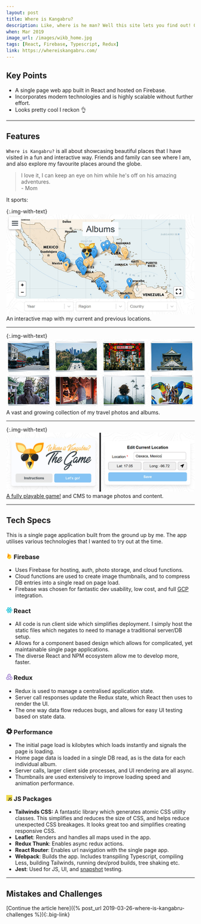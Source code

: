```yaml
---
layout: post
title: Where is Kangabru?
description: Like, where is he man? Well this site lets you find out! Originally built for friends and family, this web app lets you explore my adventures with a map and pretty photos.
when: Mar 2019
image_url: /images/wikb_home.jpg
tags: [React, Firebase, Typescript, Redux]
link: https://whereiskangabru.com/
---
```


## Key Points
- A single page web app built in React and hosted on Firebase.
- Incorporates modern technologies and is highly scalable without further effort.
- Looks pretty cool I reckon 👌

---

## Features

`Where is Kangabru?` is all about showcasing beautiful places that I have visited in a fun and interactive way. Friends and family can see where I am, and also explore my favourite places around the globe.

<blockquote>
I love it, I can keep an eye on him while he's off on his amazing adventures.<br>
- Mom
</blockquote>

It sports:

{:.img-with-text}
![Map Screen](/images/wikb_map.jpg)<br>
An interactive map with my current and previous locations.

---

{:.img-with-text}
![Albums Screen](/images/wikb_albums.jpg)<br>
A vast and growing collection of my travel photos and albums.

---

{:.img-with-text}
![CMD and Game Screen](/images/wikb_cms_game.jpg)<br>
[A fully playable game!](https://whereiskangabru.com/) and CMS to manage photos and content.

---

## Tech Specs

This is a single page application built from the ground up by me. The app utilises various technologies that I wanted to try out at the time.

### ![Firebase](/icons/firebase.png) Firebase
- Uses Firebase for hosting, auth, photo storage, and cloud functions.
- Cloud functions are used to create image thumbnails, and to compress DB entries into a single read on page load.
- Firebase was chosen for fantastic dev usability, low cost, and full [GCP](https://cloud.google.com/) integration.

### ![React](/icons/react.png) React
- All code is run client side which simplifies deployment. I simply host the static files which negates to need to manage a traditional server/DB setup.
- Allows for a component based design which allows for complicated, yet maintainable single page applications.
- The diverse React and NPM ecosystem allow me to develop more, faster.

### ![Redux](/icons/redux.png) Redux
- Redux is used to manage a centralised application state.
- Server call responses update the Redux state, which React then uses to render the UI.
- The one way data flow reduces bugs, and allows for easy UI testing based on state data.

### ![Performance](/icons/cog.png) Performance
- The initial page load is kilobytes which loads instantly and signals the page is loading.
- Home page data is loaded in a single DB read, as is the data for each individual album.
- Server calls, larger client side processes, and UI rendering are all async.
- Thumbnails are used extensively to improve loading speed and animation performance.

### ![JS Packages](/icons/javascript.png) JS Packages
- **Tailwinds CSS:** A fantastic library which generates atomic CSS utility classes. This simplifies and reduces the size of CSS, and helps reduce unexpected CSS breakages. It looks great too and simplifies creating responsive CSS.
- **Leaflet**: Renders and handles all maps used in the app.
- **Redux Thunk**: Enables async redux actions.
- **React Router**: Enables url navigation with the single page app.
- **Webpack**: Builds the app. Includes transpiling Typescript, compiling Less, building Tailwinds, running dev/prod builds, tree shaking etc.
- **Jest**: Used for JS, UI, and [snapshot](https://jestjs.io/docs/en/snapshot-testing.html) testing.

---

## Mistakes and Challenges

[Continue the article here]({% post_url 2019-03-26-where-is-kangabru-challenges %}){:.big-link}
